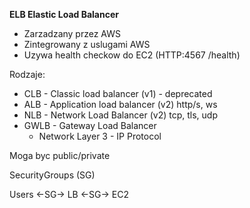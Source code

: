 **ELB Elastic Load Balancer**

* Zarzadzany przez AWS
* Zintegrowany z uslugami AWS
* Uzywa health checkow do EC2 (HTTP:4567 /health)

Rodzaje:
* CLB - Classic load balancer (v1) - deprecated
* ALB - Application load balancer (v2) http/s, ws
* NLB - Network Load Balancer (v2) tcp, tls, udp
* GWLB - Gateway Load Balancer
  *  Network Layer 3 - IP Protocol

Moga byc public/private 

SecurityGroups (SG)

Users <-SG-> LB <-SG-> EC2
